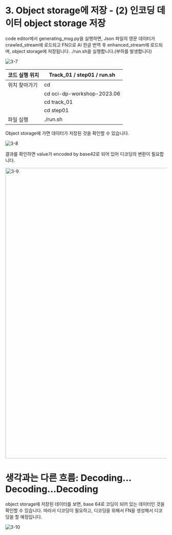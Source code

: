 
# 3. Object storage에 저장 - (2) 인코딩 데이터 object storage 저장

code editor에서 generating_msg.py을 실행하면, Json 파일의 영문 데이터가 crawled_stream에 로드되고 FN으로 AI 한글 번역 후 enhanced_stream에 로드되며, object storage에 저장됩니다. 
./run.sh을 실행합니다.(부하를 발생합니다)

![3-7](https://github.com/oraclekr-data-platform/ODWS-S01-OCI-data-pipeline/assets/150219167/93b35871-bf13-432b-ad62-12415c2325f8)

|코드 실행 위치|Track_01 / step01 / run.sh|
|------|---|
|위치 찾아가기|  cd |
|   |cd oci-dp-workshop-2023.06 |
|   |  cd track_01|
|   |  cd step01 |
|  파일 실행 |  ./run.sh |


Object storage에 가면 데이터가 저장된 것을 확인할 수 있습니다. 

![3-8](https://github.com/oraclekr-data-platform/ODWS-S01-OCI-data-pipeline/assets/150219167/9df1a33d-dddb-4225-b90e-a60dec430322)


결과를 확인하면 value가 encoded by base42로 되어 있어 디코딩의 변환이 필요합니다. 

<img width="908" alt="3-9" src="https://github.com/oraclekr-data-platform/ODWS-S01-OCI-data-pipeline/assets/150219167/55c9dcb9-e871-4676-a6ed-5e135f18f2ef">



#  생각과는 다른 흐름: Decoding…Decoding…Decoding

object storage에 저장된 데이터를 보면, base 64로 코딩이 되어 있는 데이터인 것을 확인할 수 있습니다. 따라서 디코딩이 필요하고, 디코딩을 위해서 FN을 생성해서 디코딩을 할 예정입니다.


![3-10](https://github.com/oraclekr-data-platform/ODWS-S01-OCI-data-pipeline/assets/150219167/a525ed5a-f4bd-48db-a922-37ff1d967aaf)

